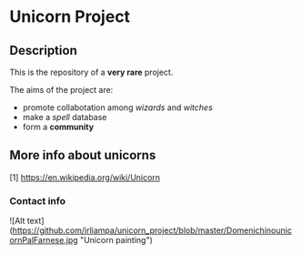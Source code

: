 # Unicorn Project

## Description

This is the repository of a **very rare** project.

The aims of the project are:
* promote collabotation among _wizards_ and *witches*
* make a _*spell*_ database
* form a **community**

## More info about unicorns
[1] https://en.wikipedia.org/wiki/Unicorn 

### Contact info

![Alt text] (https://github.com/irliampa/unicorn_project/blob/master/DomenichinounicornPalFarnese.jpg "Unicorn painting")
